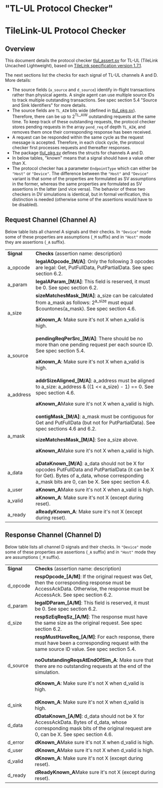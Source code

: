 # "TL-UL Protocol Checker"

# TileLink-UL Protocol Checker


## **Overview**

This document details the protocol checker
[tlul_assert.sv](https://github.com/lowRISC/opentitan/blob/master/hw/ip/tlul/rtl/tlul_assert.sv)
for TL-UL (TileLink Uncached Lightweight), based on
[TileLink specification version 1.7.1](https://sifive.cdn.prismic.io/sifive%2F57f93ecf-2c42-46f7-9818-bcdd7d39400a_tilelink-spec-1.7.1.pdf).

The next sections list the checks for each signal of TL-UL channels A and D.
More details:

*   The source fields (`a_source` and `d_source`) identify in-flight
transactions rather than physical agents. A single agent can use multiple
source IDs to track multiple outstanding transactions. See spec section 5.4
"Source and Sink Identifiers" for more details.
*   The source fields are `TL_AIW` bits wide (defined in
[tlul_pkg.sv](https://github.com/lowRISC/opentitan/blob/master/hw/ip/tlul/rtl/tlul_pkg.sv)).
Therefore, there can be up to 2<sup>TL_AIW</sup> outstanding
requests at the same time. To keep track of these outstanding requests, the
protocol checker stores pending requests in the array `pend_req` of depth
`TL_AIW`, and removes them once their corresponding response has been received.
*   A request can be responded within the same cycle as the request message is
accepted. Therefore, in each clock cycle, the protocol checker first processes
requests and thereafter responses.
*   The package
[tlul_pkg.sv](https://github.com/lowRISC/opentitan/blob/master/hw/ip/tlul/rtl/tlul_pkg.sv)
defines the structs for channels A and D.
*   In below tables, "known" means that a signal should have a value other
than X.
* The protocol checker has a parameter `EndpointType` which can either be
`"Host"` or `"Device"`. The difference between the `"Host"` and `"Device"`
variant is that some of the properties are formulated as SV assumptions in the
former, whereas the same properties are formulated as SV assertions in the
latter (and vice versa).  The behavior of these two checkers in DV simulations
is identical, but in formal verification, this distinction is needed (otherwise
some of the assertions would have to be disabled).

## **Request Channel (Channel A)**

Below table lists all channel A signals and their checks.
In `"Device"` mode some of these properties are assumptions (`_M` suffix) and in `"Host"` mode they are assertions (`_A` suffix).

<table>
  <tr>
   <td><strong>Signal</strong>
   </td>
   <td><strong>Checks </strong>(assertion name: description)
   </td>
  </tr>
  <tr>
   <td>a_opcode
   </td>
   <td><strong>legalAOpcode_[M/A]</strong>: Only the following 3 opcodes are legal:
Get, PutFullData, PutPartialData. See spec section 6.2.
   </td>
  </tr>
  <tr>
   <td>a_param
   </td>
   <td><strong>legalAParam_[M/A]</strong>: This field is reserved, it must be 0. See
spec section 6.2.
   </td>
  </tr>
  <tr>
   <td>a_size
   </td>
   <td><strong>sizeMatchesMask_[M/A]</strong>: a_size can be calculated from a_mask
as follows: 2<sup>a_size</sup> must equal $countones(a_mask). See spec section
4.6.
<p>
<strong>aKnown_A</strong>: Make sure it's not X when a_valid is high.
   </td>
  </tr>
  <tr>
   <td>a_source
   </td>
   <td><strong>pendingReqPerSrc_[M/A]</strong>: There should be no more
than one pending request per each source ID. See spec section 5.4.
<p>
<strong>aKnown_A</strong>: Make sure it's not X when a_valid is high.
   </td>
  </tr>
  <tr>
   <td>a_address
   </td>
   <td><strong>addrSizeAligned_[M/A]</strong>: a_address must be aligned to
a_size: a_address & ((1 << a_size) - 1) == 0. See spec section 4.6.
<p>
<strong>aKnown_A</strong>Make sure it's not X when a_valid is high.
   </td>
  </tr>
  <tr>
   <td>a_mask
   </td>
   <td><strong>contigMask_[M/A]</strong>: a_mask must be contiguous for Get
and PutFullData (but not for PutPartialData). See spec sections 4.6 and 6.2.
<p>
<strong>sizeMatchesMask_[M/A]</strong>: See a_size above.
<p>
<strong>aKnown_A</strong>Make sure it's not X when a_valid is high.
   </td>
  </tr>
  <tr>
   <td>a_data
   </td>
   <td><strong>aDataKnown_[M/A]</strong>: a_data should not be X for opcodes
PutFullData and PutPartialData (it can be X for Get). Bytes of a_data, whose
corresponding a_mask bits are 0, can be X. See spec section 4.6.
   </td>
  </tr>
  <tr>
   <td>a_user
   </td>
   <td><strong>aKnown_A</strong>Make sure it's not X when a_valid is high.
   </td>
  </tr>
  <tr>
   <td>a_valid
   </td>
   <td><strong>aKnown_A</strong>: Make sure it's not X (except during reset).
   </td>
  </tr>
  <tr>
   <td>a_ready
   </td>
   <td><strong>aReadyKnown_A</strong>: Make sure it's not X (except during
reset).
   </td>
  </tr>
</table>

## **Response Channel (Channel D)**

Below table lists all channel D signals and their checks.
In `"Device"` mode some of these properties are assertions (`_A` suffix) and in `"Host"` mode they are assumptions (`_M` suffix).

<table>
  <tr>
   <td><strong>Signal</strong>
   </td>
   <td><strong>Checks  </strong>(assertion name: description)
   </td>
  </tr>
  <tr>
   <td>d_opcode
   </td>
   <td><strong>respOpcode_[A/M]</strong>: If the original request was Get,
then the corresponding response must be AccessAckData. Otherwise, the response
must be AccessAck. See spec section 6.2.
   </td>
  </tr>
  <tr>
   <td>d_param
   </td>
   <td><strong>legalDParam_[A/M]</strong>: This field is reserved, it must be 0. See
spec section 6.2.
   </td>
  </tr>
  <tr>
   <td>d_size
   </td>
   <td><strong>respSzEqReqSz_[A/M]</strong>: The response must have
the same size as the original request. See spec section 6.2.
   </td>
  </tr>
  <tr>
   <td>d_source
   </td>
   <td><strong>respMustHaveReq_[A/M]</strong>: For each response, there must have
been a corresponding request with the same source ID value. See spec section
5.4.
<p>
<strong>noOutstandingReqsAtEndOfSim_A</strong>: Make sure that there are no
outstanding requests at the end of the simulation.
<p>
<strong>dKnown_A</strong>: Make sure it's not X when d_valid is high.
   </td>
  </tr>
  <tr>
   <td>d_sink
   </td>
   <td><strong>dKnown_A</strong>: Make sure it's not X when d_valid is high.
   </td>
  </tr>
  <tr>
   <td>d_data
   </td>
   <td><strong>dDataKnown_[A/M]</strong>: d_data should not be X for AccessAckData.
Bytes of d_data, whose corresponding mask bits of the original request are 0,
can be X. See spec section 4.6.
   </td>
  </tr>
  <tr>
   <td>d_error
   </td>
   <td><strong>dKnown_A</strong>Make sure it's not X when d_valid is high.
   </td>
  </tr>
  <tr>
   <td>d_user
   </td>
   <td><strong>dKnown_A</strong>Make sure it's not X when d_valid is high.
   </td>
  </tr>
  <tr>
   <td>d_valid
   </td>
   <td><strong>dKnown_A</strong>: Make sure it's not X (except during reset).
   </td>
  </tr>
  <tr>
   <td>d_ready
   </td>
   <td><strong>dReadyKnown_A</strong>Make sure it's not X (except during
reset).
   </td>
  </tr>
</table>
